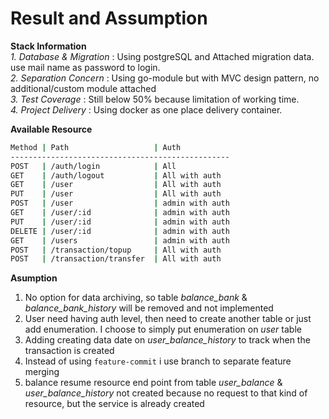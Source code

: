 
# Result and Assumption

**Stack Information**  
*1. Database & Migration* : Using postgreSQL and Attached migration data. use mail name as password to login.<br>
*2. Separation Concern* : Using go-module but with MVC design pattern, no additional/custom module attached<br>
*3. Test Coverage* : Still below 50% because limitation of working time.<br>
*4. Project Delivery* : Using docker as one place delivery container.<br>

**Available Resource**
```bash
Method | Path                   | Auth
-------------------------------------------------
POST   | /auth/login            | All
GET    | /auth/logout           | All with auth
GET    | /user                  | All with auth
PUT    | /user                  | All with auth
POST   | /user                  | admin with auth
GET    | /user/:id              | admin with auth
PUT    | /user/:id              | admin with auth
DELETE | /user/:id              | admin with auth
GET    | /users                 | admin with auth
POST   | /transaction/topup     | All with auth
POST   | /transaction/transfer  | All with auth

```

__Asumption__<br>
1. No option for data archiving, so table *balance_bank* & *balance_bank_history* will be removed and not implemented
2. User need having auth level, then need to create another table or just add enumeration. I choose to simply put enumeration on *user* table
3. Adding creating data date on *user_balance_history* to track when the transaction is created
4. Instead of using `feature-commit` i use branch to separate feature merging
5. balance resume resource end point from table *user_balance* & *user_balance_history* not created because no request to that kind of resource, but the service is already created